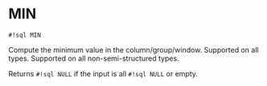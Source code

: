 # MIN
`#!sql MIN`

Compute the minimum value in the column/group/window. Supported
on all types.
Supported on all non-semi-structured types.

Returns `#!sql NULL` if the input is all `#!sql NULL` or empty.



